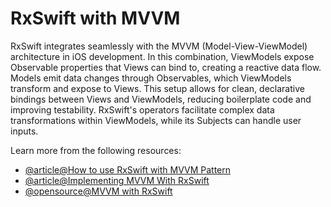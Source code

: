 # RxSwift with MVVM

RxSwift integrates seamlessly with the MVVM (Model-View-ViewModel) architecture in iOS development. In this combination, ViewModels expose Observable properties that Views can bind to, creating a reactive data flow. Models emit data changes through Observables, which ViewModels transform and expose to Views. This setup allows for clean, declarative bindings between Views and ViewModels, reducing boilerplate code and improving testability. RxSwift's operators facilitate complex data transformations within ViewModels, while its Subjects can handle user inputs.

Learn more from the following resources:

- [@article@How to use RxSwift with MVVM Pattern](https://www.vincit.com/blog/how-to-use-rxswift-with-mvvm-pattern)
- [@article@Implementing MVVM With RxSwift](https://betterprogramming.pub/ios-mvvm-with-rxswift-part-1-ff9f8102a3c9)
- [@opensource@MVVM with RxSwift](https://github.com/yokurin/RxSwift-MVVM-iOS)